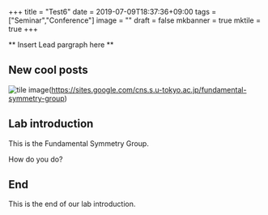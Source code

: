 +++
title =  "Test6"
date = 2019-07-09T18:37:36+09:00
tags = ["Seminar","Conference"]
image = ""
draft = false
mkbanner = true
mktile = true
+++

** Insert Lead pargraph here **


## New cool posts
<!--
[![tile image](https://www.cns.s.u-tokyo.ac.jp/image/group_logo/tiles/en_6a_Fundamental_Symmetry.png "Fundamental Symmetry Tile")](https://sites.google.com/cns.s.u-tokyo.ac.jp/fundamental-symmetry-group){.pull-left}
-->

![tile image](https://www.cns.s.u-tokyo.ac.jp/image/group_logo/tiles/en_6a_Fundamental_Symmetry.png)(https://sites.google.com/cns.s.u-tokyo.ac.jp/fundamental-symmetry-group)


## Lab introduction
This is the Fundamental Symmetry Group. </br>

How do you do? </br>

<div class="clearfix"></div>

## End
This is the end of our lab introduction.
